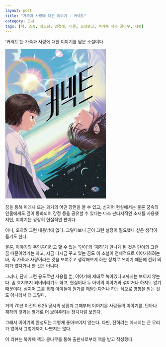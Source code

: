 ```yaml
---
layout: post
title: "가족과 사랑에 대한 이야기 - 커넥트"
category: 도서
tags: [책, 소설, 청소년, 민경혜, 다른, 도넛문고, 북카페 책과 콩나무, 서평]
---
```


'커넥트'는
가족과 사랑에 대한 이야기를 담은 소설이다.

![표지](/images/connect-book-h480.jpg)

꿈을 통해 미래나 또는 과거의 어떤 장면을 볼 수 있고,
심지어 현실에서는 물론 꿈속의 인물에게도
깊이 동화되어 감정 등을 공유할 수 있다는
다소 판타지적인 소재를 사용했지만,
이야기는 굉장히 현실적인 편이다.

아니, 오히려 그런 내용밖에 없다.
그렇다보니 굳이 그런 설정이 필요했나 싶은 생각이 들기도 한다.

물론, 이야기의 주인공이라고 할 수 있는 '단아'와 '재하'가 만나게 된 것은
단아의 그런 꿈 때문이었기는 하고,
지금 다시금 꾸고 있는 꿈도
이 소설이 전체적으로 이야기하려는 바,
즉 가족과 사랑이라는 것을 보여주고 생각해보게 하는 장치로 쓰이기 때문에
전혀 의미가 없다거나 한 것은 아니다.

그러나, 단지 그런 용도로만 사용될 뿐,
이야기에 제대로 녹아있다고까지는 보이지 않는다.
좀 흐지부지 되어버리기도 하고,
현실이나 두 아이의 이야기와 섞이거나 하지도 않기 때문이다.
심지어 그를 통해 아이들이 뭔가를 깨닫는다거나 하는 식으로 영향을 받는 것도 아니라서 더 그렇다.

거의 70년 이전의 6.25 당시의 상황과
그때부터 이어져온 사람들의 이야기를,
단아나 재하의 것과는 별개로 더 보여주려는 장치처럼 보인다.

그래서 이야기의 완성도는 그렇게 좋아보이지 않는다.
다만, 전하려는 메시지는 큰 무리가 없어서
그렇게까지 나쁘지는 않다.



<div class="im im-info">
이 리뷰는 북카페 책과 콩나무를 통해 출판사로부터 책을 받고 작성했다.
</div>
